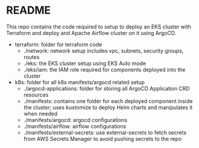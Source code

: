 # README

This repo contains the code required to setup to deploy an EKS cluster with Terraform and deploy and Apache Airflow cluster on it using ArgoCD.

- terraform: folder for terraform code
    * ./network: network setup includes vpc, subnets, security groups, routes
    * ./eks: the EKS cluster setup using EKS Auto mode
    * ./eks/iam: the IAM role required for components deployed into the cluster
- k8s: folder for all k8s manifests/argocd related setup
    * ./argocd-applications: folder for storing all ArgoCD Application CRD resources
    * ./manifests: contains one folder for each deployed component inside the cluster; uses kustomize to deploy Helm charts and manipulates it when needed
    * ./manifests/argocd: argocd configurations
    * ./manifests/airflow: airflow configurations
    * ./manifests/external-secrets: use external-secrets to fetch secrets from AWS Secrets Manager to avoid pushing secrets to the repo